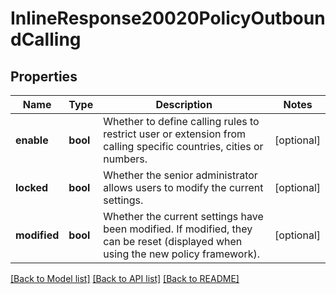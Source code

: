 # InlineResponse20020PolicyOutboundCalling

## Properties
Name | Type | Description | Notes
------------ | ------------- | ------------- | -------------
**enable** | **bool** | Whether to define calling rules to restrict user or extension from calling specific countries, cities or numbers. | [optional] 
**locked** | **bool** | Whether the senior administrator allows users to modify the current settings. | [optional] 
**modified** | **bool** | Whether the current settings have been modified. If modified, they can be reset (displayed when using the new policy framework). | [optional] 

[[Back to Model list]](../README.md#documentation-for-models) [[Back to API list]](../README.md#documentation-for-api-endpoints) [[Back to README]](../README.md)

